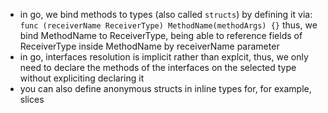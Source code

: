 * in go, we bind methods to types (also called `structs`) by defining it via:
    `func (receiverName ReceiverType) MethodName(methodArgs) {}`
    thus, we bind MethodName to ReceiverType, being able to reference fields of ReceiverType inside MethodName by receiverName parameter
* in go, interfaces resolution is implicit rather than explcit, thus, we only need to declare the methods of the interfaces on the selected type without expliciting declaring it
* you can also define anonymous structs in inline types for, for example, slices
